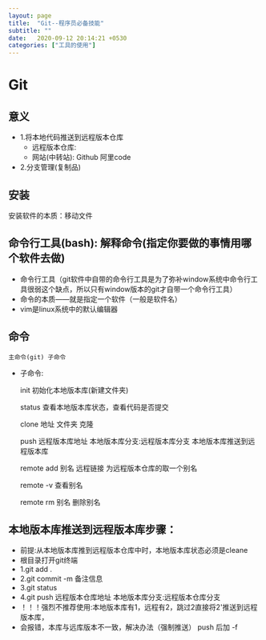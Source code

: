 ```yaml
---
layout: page
title:  "Git--程序员必备技能"
subtitle: ""
date:   2020-09-12 20:14:21 +0530
categories: ["工具的使用"]
---
```


# Git

## 意义
- 1.将本地代码推送到远程版本仓库
    - 远程版本仓库:
    - 网站(中转站): Github 阿里code
- 2.分支管理(复制品)

## 安装
 安装软件的本质：移动文件

## 命令行工具(bash): 解释命令(指定你要做的事情用哪个软件去做)
 - 命令行工具（git软件中自带的命令行工具是为了弥补window系统中命令行工具很弱这个缺点，所以只有window版本的git才自带一个命令行工具）
- 命令的本质——就是指定一个软件（一般是软件名）
- vim是linux系统中的默认编辑器

## 命令

    主命令(git) 子命令

- 子命令:

	init 
	初始化本地版本库(新建文件夹)

	status 
	查看本地版本库状态，查看代码是否提交

	clone 地址 文件夹 
	克隆

	push 远程版本库地址 本地版本库分支:远程版本库分支
	本地版本库推送到远程版本库

	remote add 别名 远程链接
	为远程版本仓库的取一个别名

	remote -v
	查看别名
	
	remote rm 别名
	删除别名

## 本地版本库推送到远程版本库步骤：
- 前提:从本地版本库推到远程版本仓库中时，本地版本库状态必须是cleane
- 根目录打开git终端
- 1.git add .
- 2.git commit -m 备注信息
- 3.git status 
- 4.git push 远程版本仓库地址 本地版本库分支:远程版本仓库分支
- ！！！强烈不推荐使用:本地版本库有1，远程有2，跳过2直接将2'推送到远程版本库，
 - 会报错，本库与远库版本不一致，解决办法（强制推送） push 后加 -f